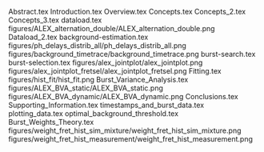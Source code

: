 Abstract.tex
Introduction.tex
Overview.tex
Concepts.tex
Concepts_2.tex
Concepts_3.tex
dataload.tex
figures/ALEX_alternation_double/ALEX_alternation_double.png
Dataload_2.tex
background-estimation.tex
figures/ph_delays_distrib_all/ph_delays_distrib_all.png
figures/background_timetrace/background_timetrace.png
burst-search.tex
burst-selection.tex
figures/alex_jointplot/alex_jointplot.png
figures/alex_jointplot_fretsel/alex_jointplot_fretsel.png
Fitting.tex
figures/hist_fit/hist_fit.png
Burst_Variance_Analysis.tex
figures/ALEX_BVA_static/ALEX_BVA_static.png
figures/ALEX_BVA_dynamic/ALEX_BVA_dynamic.png
Conclusions.tex
Supporting_Information.tex
timestamps_and_burst_data.tex
plotting_data.tex
optimal_background_threshold.tex
Burst_Weights_Theory.tex
figures/weight_fret_hist_sim_mixture/weight_fret_hist_sim_mixture.png
figures/weight_fret_hist_measurement/weight_fret_hist_measurement.png

